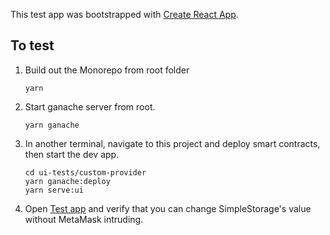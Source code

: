 This test app was bootstrapped with [Create React App](https://github.com/facebook/create-react-app).

## To test

1. Build out the Monorepo from root folder
   ```
   yarn

   ```
1. Start ganache server from root.
   ```
   yarn ganache

   ```

1. In another terminal, navigate to this project and deploy smart contracts,
   then start the dev app.
   ```
   cd ui-tests/custom-provider
   yarn ganache:deploy
   yarn serve:ui

   ```

1. Open [Test app](http://localhost:3003) and verify that you can change
   SimpleStorage's value without MetaMask intruding.


